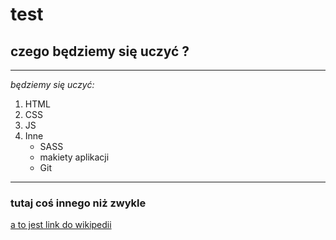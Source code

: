 # test

## czego będziemy się uczyć ?

---

_będziemy się uczyć:_

1. HTML
1. CSS
1. JS
1. Inne
   * SASS
   * makiety aplikacji
   * Git
---
### tutaj coś innego niż zwykle
[a to jest link do wikipedii](http://wikipedia.org)
